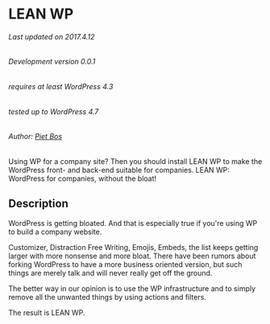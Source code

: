 # LEAN WP

<!-- [![plugin version](https://img.shields.io/wordpress/plugin/v/lean-wp.svg)](https://wordpress.org/plugins/lean-wp) -->

###### Last updated on 2017.4.12
###### Development version 0.0.1
###### requires at least WordPress 4.3
###### tested up to WordPress 4.7
###### Author: [Piet Bos](https://github.com/senlin)

Using WP for a company site? Then you should install LEAN WP to make the WordPress front- and back-end suitable for companies.
LEAN WP: WordPress for companies, without the bloat!

## Description

WordPress is getting bloated. And that is especially true if you're using WP to build a company website. 

Customizer, Distraction Free Writing, Emojis, Embeds, the list keeps getting larger with more nonsense and more bloat. There have been rumors about forking WordPress to have a more business oriented version, but such things are merely talk and will never really get off the ground.

The better way in our opinion is to use the WP infrastructure and to simply remove all the unwanted things by using actions and filters.

The result is LEAN WP.
